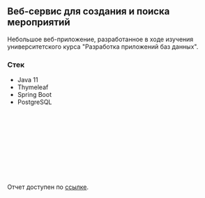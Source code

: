 ## Веб-сервис для создания и поиска мероприятий

Небольшое веб-приложение, разработанное в ходе изучения университетского курса "Разработка приложений баз данных".

### Стек
- Java 11
- Thymeleaf
- Spring Boot
- PostgreSQL

<object data="https://github.com/reemake/rpbd/blob/master/progress_report.pdf" width="700px" height="700px">
    <embed src="https://github.com/reemake/rpbd/blob/master/progress_report.pdf">
        <p>Отчет доступен по <a href="https://github.com/reemake/rpbd/blob/master/progress_report.pdf">ссылке</a>.</p>
    </embed>
</object>
